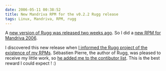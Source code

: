 ```yaml
---
date: 2006-05-11 00:38:52
title: New Mandriva RPM for the v0.2.2 Rugg release
tags: Linux, Mandriva, RPM, rugg
---
```


A [new version of Rugg was released two weeks ago](http://groups.google.fr/group/rugg/browse_thread/thread/c213eb23d2ba8981/afe7da6486a731fe). So I did a [new RPM for Mandriva 2006](https://github.com/kdeldycke/mandriva-specs/tree/master/2006.0/Rugg-0.2.2-1).

I discovered this new release when [I informed the Rugg project of the existence of my RPMs](http://groups.google.fr/group/rugg/browse_thread/thread/9bac73f7594264b2/690e44b2ab54a864). Sébastien Pierre, the author of Rugg, was pleased to receive my little work, so [he added me to the contibutor list](http://rugg.sourceforge.net/support.html). This is the best reward I could expect ! :)
